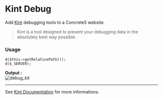 # Kint Debug

Add [Kint](http://raveren.github.io/kint/) debugging tools to a Concrete5 website.
> Kint is a tool designed to present your debugging data in the absolutely best way possible.

### Usage

```
d($this->getRelativePath());
d($_SERVER);
```

__Output :__  
![debug_kit](https://cloud.githubusercontent.com/assets/6225979/8916186/1b152936-34aa-11e5-968e-7a79075ac559.png)

---

See [Kint Documentation](http://raveren.github.io/kint/#intro) for more informations.
